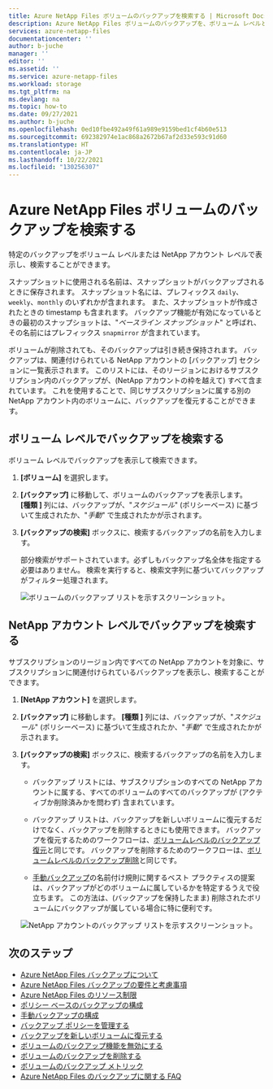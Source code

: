 ```yaml
---
title: Azure NetApp Files ボリュームのバックアップを検索する | Microsoft Docs
description: Azure NetApp Files ボリュームのバックアップを、ボリューム レベルと NetApp アカウント レベルで表示して検索する方法について説明します。
services: azure-netapp-files
documentationcenter: ''
author: b-juche
manager: ''
editor: ''
ms.assetid: ''
ms.service: azure-netapp-files
ms.workload: storage
ms.tgt_pltfrm: na
ms.devlang: na
ms.topic: how-to
ms.date: 09/27/2021
ms.author: b-juche
ms.openlocfilehash: 0ed10fbe492a49f61a989e9159bed1cf4b60e513
ms.sourcegitcommit: 692382974e1ac868a2672b67af2d33e593c91d60
ms.translationtype: HT
ms.contentlocale: ja-JP
ms.lasthandoff: 10/22/2021
ms.locfileid: "130256307"
---
```

# <a name="search-backups-of-azure-netapp-files-volumes"></a>Azure NetApp Files ボリュームのバックアップを検索する

特定のバックアップをボリューム レベルまたは NetApp アカウント レベルで表示し、検索することができます。

スナップショットに使用される名前は、スナップショットがバックアップされるときに保存されます。 スナップショット名には、プレフィックス `daily`、`weekly`、`monthly` のいずれかが含まれます。 また、スナップショットが作成されたときの timestamp も含まれます。 バックアップ機能が有効になっているときの最初のスナップショットは、"*ベースライン スナップショット*" と呼ばれ、その名前にはプレフィックス `snapmirror` が含まれています。

ボリュームが削除されても、そのバックアップは引き続き保持されます。 バックアップは、関連付けられている NetApp アカウントの [バックアップ] セクションに一覧表示されます。 このリストには、そのリージョンにおけるサブスクリプション内のバックアップが、(NetApp アカウントの枠を越えて) すべて含まれています。 これを使用することで、同じサブスクリプションに属する別の NetApp アカウント内のボリュームに、バックアップを復元することができます。

## <a name="search-backups-at-volume-level"></a>ボリューム レベルでバックアップを検索する    

ボリューム レベルでバックアップを表示して検索できます。

1. **[ボリューム]** を選択します。

2. **[バックアップ]** に移動して、ボリュームのバックアップを表示します。   
    **[種類 ]** 列には、バックアップが、"*スケジュール*" (ポリシーベース) に基づいて生成されたか、"*手動*" で生成されたかが示されます。

3. **[バックアップの検索]** ボックスに、検索するバックアップの名前を入力します。  

    部分検索がサポートされています。必ずしもバックアップ名全体を指定する必要はありません。 検索を実行すると、検索文字列に基づいてバックアップがフィルター処理されます。

    ![ボリュームのバックアップ リストを示すスクリーンショット。](../media/azure-netapp-files/backup-search-volume-level.png)

## <a name="search-backups-at-netapp-account-level"></a>NetApp アカウント レベルでバックアップを検索する 

サブスクリプションのリージョン内ですべての NetApp アカウントを対象に、サブスクリプションに関連付けられているバックアップを表示し、検索することができます。   

1. **[NetApp アカウント]** を選択します。

2. **[バックアップ]** に移動します。
    **[種類 ]** 列には、バックアップが、"*スケジュール*" (ポリシーベース) に基づいて生成されたか、"*手動*" で生成されたかが示されます。 

3. **[バックアップの検索]** ボックスに、検索するバックアップの名前を入力します。

    * バックアップ リストには、サブスクリプションのすべての NetApp アカウントに属する、すべてのボリュームのすべてのバックアップが (アクティブか削除済みかを問わず) 含まれています。

    * バックアップ リストは、バックアップを新しいボリュームに復元するだけでなく、バックアップを削除するときにも使用できます。 バックアップを復元するためのワークフローは、[ボリュームレベルのバックアップ復元](backup-restore-new-volume.md)と同じです。 バックアップを削除するためのワークフローは、[ボリュームレベルのバックアップ削除](backup-delete.md)と同じです。

    * [手動バックアップ](backup-configure-manual.md)の名前付け規則に関するベスト プラクティスの提案は、バックアップがどのボリュームに属しているかを特定するうえで役立ちます。 この方法は、(バックアップを保持したまま) 削除されたボリュームにバックアップが属している場合に特に便利です。

    ![NetApp アカウントのバックアップ リストを示すスクリーンショット。](../media/azure-netapp-files/backup-search-account-level.png)

## <a name="next-steps"></a>次のステップ  

* [Azure NetApp Files バックアップについて](backup-introduction.md)
* [Azure NetApp Files バックアップの要件と考慮事項](backup-requirements-considerations.md)
* [Azure NetApp Files のリソース制限](azure-netapp-files-resource-limits.md)
* [ポリシー ベースのバックアップの構成](backup-configure-policy-based.md)
* [手動バックアップの構成](backup-configure-manual.md)
* [バックアップ ポリシーを管理する](backup-manage-policies.md)
* [バックアップを新しいボリュームに復元する](backup-restore-new-volume.md)
* [ボリュームのバックアップ機能を無効にする](backup-disable.md)
* [ボリュームのバックアップを削除する](backup-delete.md)
* [ボリュームのバックアップ メトリック](azure-netapp-files-metrics.md#volume-backup-metrics)
* [Azure NetApp Files のバックアップに関する FAQ](faq-backup.md)
